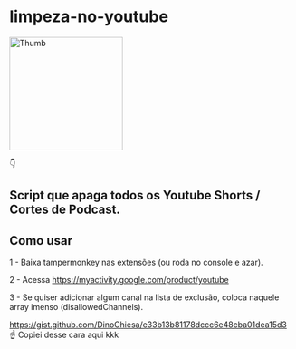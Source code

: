 


# limpeza-no-youtube

  <img src="https://pbs.twimg.com/media/GCPB4fOXQAAhbJq.png" alt="Thumb" width="200"/>

👇

## Script que apaga todos os Youtube Shorts / Cortes de Podcast.


## Como usar

1 - Baixa tampermonkey nas extensões (ou roda no console e azar).

2 - Acessa https://myactivity.google.com/product/youtube

3 - Se quiser adicionar algum canal na lista de exclusão, coloca naquele array imenso (disallowedChannels).

https://gist.github.com/DinoChiesa/e33b13b81178dccc6e48cba01dea15d3
☝️
Copiei desse cara aqui kkk